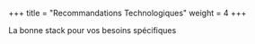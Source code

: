 +++
title = "Recommandations Technologiques"
weight = 4
+++

La bonne stack pour vos besoins spécifiques
